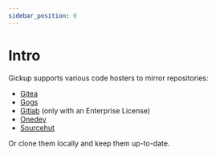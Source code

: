 ```yaml
---
sidebar_position: 0
---
```


# Intro

Gickup supports various code hosters to mirror repositories:
- [Gitea](https://gitea.io/en-us/)
- [Gogs](https://gogs.io/)
- [Gitlab](https://about.gitlab.com/) (only with an Enterprise License)
- [Onedev](https://code.onedev.io/)
- [Sourcehut](https://sourcehut.org/)

Or clone them locally and keep them up-to-date.